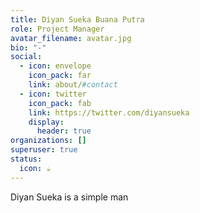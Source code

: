 ```yaml
---
title: Diyan Sueka Buana Putra
role: Project Manager
avatar_filename: avatar.jpg
bio: "-"
social:
  - icon: envelope
    icon_pack: far
    link: about/#contact
  - icon: twitter
    icon_pack: fab
    link: https://twitter.com/diyansueka
    display:
      header: true
organizations: []
superuser: true
status:
  icon: ☕️
---
```

Diyan Sueka is a simple man